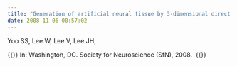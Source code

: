 ```yaml
---
title: "Generation of artificial neural tissue by 3-dimensional direct freeform fabrication."
date: 2008-11-06 00:57:02
---
```


Yoo SS, Lee W, Lee V, Lee JH, 

{{<format bright-green>}}
In: Washington, DC. Society for Neuroscience (SfN), 2008. 
{{</format>}}
